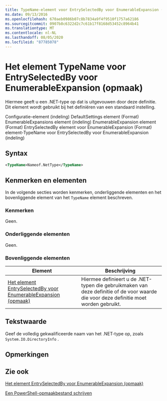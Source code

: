 ```yaml
---
title: TypeName-element voor EntrySelectedBy voor EnumerableExpansion (indeling) | Microsoft Docs
ms.date: 09/13/2016
ms.openlocfilehash: 670aeb0986b07c8b7834a9f4f9510f1757a62186
ms.sourcegitcommit: 0907b8c6322d2c7c61b17f8168d53452c8964b41
ms.translationtype: MT
ms.contentlocale: nl-NL
ms.lasthandoff: 08/05/2020
ms.locfileid: "87785078"
---
```

# <a name="typename-element-for-entryselectedby-for-enumerableexpansion-format"></a>Het element TypeName voor EntrySelectedBy voor EnumerableExpansion (opmaak)

Hiermee geeft u een .NET-type op dat is uitgevouwen door deze definitie. Dit element wordt gebruikt bij het definiëren van een standaard instelling.

Configuratie-element (indeling) DefaultSettings element (Format) EnumerableExpansions element (indeling) EnumerableExpansion element (Format) EntrySelectedBy element voor EnumerableExpansion (Format) element-TypeName voor EntrySelectedBy voor EnumerableExpansion (indeling)

## <a name="syntax"></a>Syntax

```xml
<TypeName>Nameof.NetType</TypeName>

```

## <a name="attributes-and-elements"></a>Kenmerken en elementen

In de volgende secties worden kenmerken, onderliggende elementen en het bovenliggende element van het `TypeName` element beschreven.

### <a name="attributes"></a>Kenmerken

Geen.

### <a name="child-elements"></a>Onderliggende elementen

Geen.

### <a name="parent-elements"></a>Bovenliggende elementen

|Element|Beschrijving|
|-------------|-----------------|
|[Het element EntrySelectedBy voor EnumerableExpansion (opmaak)](./entryselectedby-element-for-enumerableexpansion-format.md)|Hiermee definieert u de .NET-typen die gebruikmaken van deze definitie of de voor waarde die voor deze definitie moet worden gebruikt.|

## <a name="text-value"></a>Tekstwaarde

Geef de volledig gekwalificeerde naam van het .NET-type op, zoals `System.IO.DirectoryInfo` .

## <a name="remarks"></a>Opmerkingen

## <a name="see-also"></a>Zie ook

[Het element EntrySelectedBy voor EnumerableExpansion (opmaak)](./entryselectedby-element-for-enumerableexpansion-format.md)

[Een PowerShell-opmaakbestand schrijven](./writing-a-powershell-formatting-file.md)
